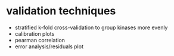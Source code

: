 # validation techniques

- stratified k-fold cross-validation to group kinases more evenly
- calibration plots
- pearman correlation
- error analysis/residuals plot
